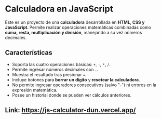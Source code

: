 # Calculadora en JavaScript

Este es un proyecto de una **calculadora** desarrollada en **HTML, CSS y JavaScript**. Permite realizar operaciones matemáticas combinadas como **suma, resta, multiplicación y división**, manejando a su vez números decimales.

## Características

- Soporta las cuatro operaciones básicas: `+`, `-`, `*`, `/`.
- Permite ingresar números decimales con `.`.
- Muestra el resultado tras presionar `=`.
- Incluye botones para **borrar un dígito** y **resetear la calculadora**.
- No permite ingresar operadores consecutivos (salvo "-") ni errores en la expresión matemática.
- Posee un historial donde se pueden ver cálculos anteriores.

## Link: https://js-calculator-dun.vercel.app/
